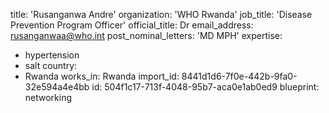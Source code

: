 title: 'Rusanganwa Andre'
organization: 'WHO Rwanda'
job_title: 'Disease Prevention Program Officer'
official_title: Dr
email_address: rusanganwaa@who.int
post_nominal_letters: 'MD MPH'
expertise:
  - hypertension
  - salt
country:
  - Rwanda
works_in: Rwanda
import_id: 8441d1d6-7f0e-442b-9fa0-32e594a4e4bb
id: 504f1c17-713f-4048-95b7-aca0e1ab0ed9
blueprint: networking
